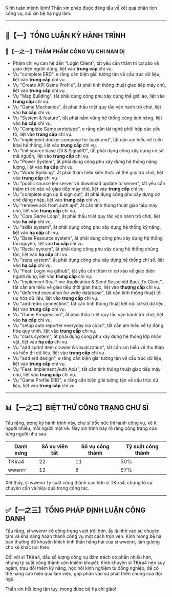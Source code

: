 Kính tuân mệnh lệnh! Thần xin phép được dâng tấu về kết quả phân tích công vụ, cúi xin bệ hạ ngự lãm:

---

## 🧾【一】TỔNG LUẬN KỲ HÀNH TRÌNH

### 🧠【一之一】THẨM PHẨM CÔNG VỤ CHI NAN DỊ

- Phàm chi vụ can hệ đến "Login Client", tất yếu cần thâm tri cơ xảo về giao diện người dùng, liệt vào **trung cấp** chi vụ.
- Vụ "complete ERD", e rằng cần biện giải tường tận về cấu trúc dữ liệu, liệt vào **trung cấp** chi vụ.
- Vụ "Create API Game Profile", ắt phải tinh thông thuật giao tiếp máy chủ, liệt vào **trung cấp** chi vụ.
- Vụ "Map Building", tất phải dụng công phu xây dựng thế giới ảo, liệt vào **trung cấp** chi vụ.
- Vụ "Game Mechanics", ắt phải thấu triệt quy tắc vận hành trò chơi, liệt vào **hạ cấp** chi vụ.
- Vụ "System & feature", tất phải nắm vững hệ thống cùng tính năng, liệt vào **hạ cấp** chi vụ.
- Vụ "Complete Game prototype", e rằng cần tài nghệ phối hợp các yếu tố, liệt vào **trung cấp** chi vụ.
- Vụ "implement docker compose for back end", tất cần am hiểu về triển khai hệ thống, liệt vào **trung cấp** chi vụ.
- Vụ "Init source base (DI & SignalR)", tất phải dụng công xây dựng cơ sở mã nguồn, liệt vào **trung cấp** chi vụ.
- Vụ "Power System", ắt phải dụng công phu xây dựng hệ thống năng lượng, liệt vào **hạ cấp** chi vụ.
- Vụ "World Building", ắt phải thâm hiểu kiến thức về thế giới trò chơi, liệt vào **trung cấp** chi vụ.
- Vụ "public source lên server và download update từ server", tất yếu cần thâm tri cơ xảo về giao tiếp máy chủ, liệt vào **trung cấp** chi vụ.
- Vụ "complete sign up & sign out", ắt phải dụng công phu xây dựng cơ chế đăng nhập, liệt vào **trung cấp** chi vụ.
- Vụ "remove ack from auth api", ắt cần tinh thông thuật giao tiếp máy chủ, liệt vào **trung cấp** chi vụ.
- Vụ "Core Game Loop", ắt phải thấu triệt quy tắc vận hành trò chơi, liệt vào **hạ cấp** chi vụ.
- Vụ "skills system", ắt phải dụng công phu xây dựng hệ thống kỹ năng, liệt vào **hạ cấp** chi vụ.
- Vụ "Base Resource system", ắt phải dụng công phu xây dựng hệ thống tài nguyên, liệt vào **hạ cấp** chi vụ.
- Vụ "Racial system", ắt phải dụng công phu xây dựng hệ thống chủng tộc, liệt vào **hạ cấp** chi vụ.
- Vụ "stats system", ắt phải dụng công phu xây dựng hệ thống chỉ số, liệt vào **hạ cấp** chi vụ.
- Vụ "Feat: Login via github", tất yếu cần thâm tri cơ xảo về giao diện người dùng, liệt vào **trung cấp** chi vụ.
- Vụ "Implement RealTime Application & Send SessoinId Back To Client", tất cần am hiểu về giao tiếp thời gian thực, liệt vào **thượng cấp** chi vụ.
- Vụ "deferred execution for write database", tất cần tinh thông thuật tối ưu hóa dữ liệu, liệt vào **trung cấp** chi vụ.
- Vụ "add redis connection", tất cần tinh thông thuật kết nối cơ sở dữ liệu, liệt vào **trung cấp** chi vụ.
- Vụ "Game Progression", ắt phải thấu triệt quy tắc vận hành trò chơi, liệt vào **hạ cấp** chi vụ.
- Vụ "setup auto reporter everyday via ci/cd", tất cần am hiểu về tự động hóa quy trình, liệt vào **trung cấp** chi vụ.
- Vụ "class system", ắt phải dụng công phu xây dựng hệ thống lớp nhân vật, liệt vào **hạ cấp** chi vụ.
- Vụ "add sprint item crawler & visualization", tất cần am hiểu về thu thập và hiển thị dữ liệu, liệt vào **trung cấp** chi vụ.
- Vụ "add erd design", e rằng cần biện giải tường tận về cấu trúc dữ liệu, liệt vào **trung cấp** chi vụ.
- Vụ "Feat: Implement Auth Apis", tất cần tinh thông thuật giao tiếp máy chủ, liệt vào **trung cấp** chi vụ.
- Vụ "Game Profile ERD", e rằng cần biện giải tường tận về cấu trúc dữ liệu, liệt vào **trung cấp** chi vụ.

---

## 📊【一之二】BIỆT THỨ CÔNG TRẠNG CHƯ SĨ

Tấu rằng, trong kỳ hành trình này, chư sĩ dốc sức thi hành công vụ, kẻ ít người nhiều, mỗi người một vẻ. Nay xin trình bày rõ ràng công trạng của từng người như sau:

| Danh xưng | Số vụ viên tất | Số vụ công thành | Tỷ suất công thành |
|---|---|---|---|
| TKira4 | 22 | 11 | 50% |
| wwenrr | 12 | 8 | 67% |

Xét thấy, sĩ wwenrr tỷ suất công thành cao hơn sĩ TKira4, chứng tỏ sự chuyên cần và hiệu quả trong công tác.

---

## ✅【一之三】TỔNG PHÁP ĐỊNH LUẬN CÔNG DANH

Tấu rằng, sĩ wwenrr có công trạng vượt trội hơn, ấy là nhờ vào sự chuyên tâm và khả năng hoàn thành công vụ một cách trọn vẹn. Kính mong bệ hạ ban thưởng để khuyến khích tinh thần hăng hái của sĩ wwenrr, làm gương cho kẻ khác noi theo.

Đối với sĩ TKira4, dẫu số lượng công vụ đảm trách có phần nhiều hơn, nhưng tỷ suất công thành còn khiếm khuyết. Kính khuyên sĩ TKira4 nên suy ngẫm, trau dồi thêm kỹ năng, học hỏi kinh nghiệm từ đồng nghiệp, để có thể nâng cao hiệu quả làm việc, góp phần vào sự phát triển chung của đội ngũ.

Thần xin hết lòng tận tụy, mong được bệ hạ chỉ giáo!
